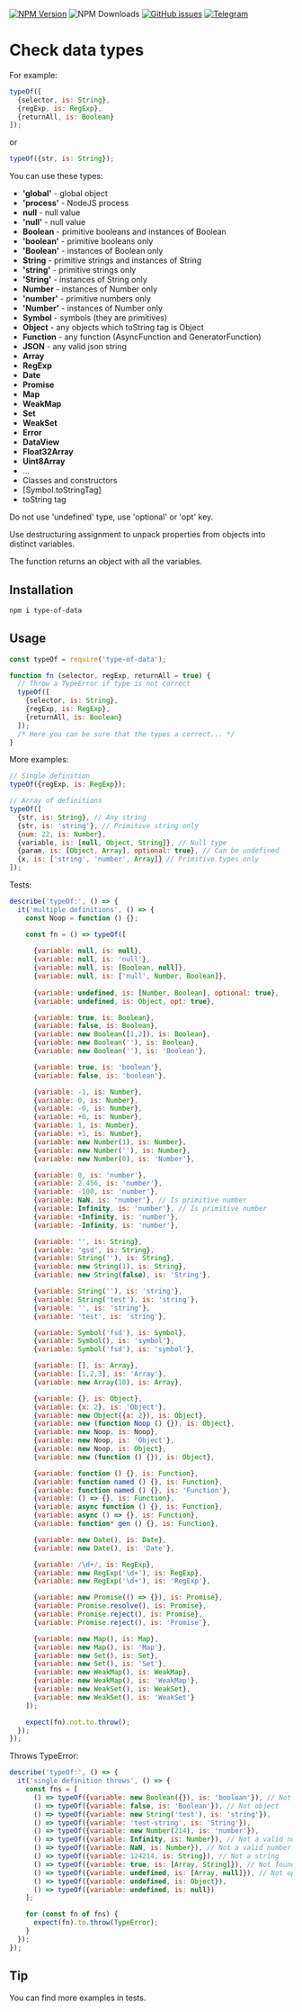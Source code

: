 
[![NPM Version][npm-image]][npm-url] ![NPM Downloads][downloads-image] [![GitHub issues][issues-image]][issues-url] [![Telegram][telegram-image]][telegram-url]

[npm-image]: https://img.shields.io/npm/v/type-of-data.svg
[npm-url]: https://www.npmjs.com/package/type-of-data
[downloads-image]: https://img.shields.io/npm/dw/type-of-data.svg
[deps-image]: https://david-dm.org/doasync/type-of-data.svg
[issues-image]: https://img.shields.io/github/issues/doasync/type-of-data.svg
[issues-url]: https://github.com/doasync/type-of-data/issues
[license-image]: https://img.shields.io/badge/license-MIT-blue.svg
[license-url]: https://raw.githubusercontent.com/doasync/type-of-data/master/LICENSE
[telegram-image]: http://i.imgur.com/WANXk3d.png
[telegram-url]: https://t.me/doasync

Check data types
======================

For example:
```javascript
typeOf([
  {selector, is: String},
  {regExp, is: RegExp},
  {returnAll, is: Boolean}
]);
```
or
```javascript
typeOf({str, is: String});
```

You can use these types:
* **'global'** - global object
* **'process'** - NodeJS process
* **null** - null value
* **'null'** - null value
* **Boolean** - primitive booleans and instances of Boolean
* **'boolean'** - primitive booleans only
* **'Boolean'** - instances of Boolean only
* **String** - primitive strings and instances of String
* **'string'** - primitive strings only
* **'String'** - instances of String only
* **Number** - instances of Number only
* **'number'** - primitive numbers only
* **'Number'** - instances of Number only
* **Symbol** - symbols (they are primitives)
* **Object** - any objects which toString tag is Object
* **Function** - any function (AsyncFunction and GeneratorFunction)
* **JSON** - any valid json string
* **Array**
* **RegExp**
* **Date**
* **Promise**
* **Map**
* **WeakMap**
* **Set**
* **WeakSet**
* **Error**
* **DataView**
* **Float32Array**
* **Uint8Array**
* ...
* Classes and constructors
* [Symbol.toStringTag]
* toString tag

Do not use 'undefined' type, use 'optional' or 'opt' key.

Use destructuring assignment to unpack properties from objects into distinct variables.

The function returns an object with all the variables.

Installation
-------------

```bash
npm i type-of-data
```

Usage
-------------------

```javascript
const typeOf = require('type-of-data');

function fn (selector, regExp, returnAll = true) {
  // Throw a TypeError if type is not correct
  typeOf([
    {selector, is: String},
    {regExp, is: RegExp},
    {returnAll, is: Boolean}
  ]);
  /* Here you can be sure that the types a correct... */
}
```
More examples:
```javascript
// Single definition
typeOf({regExp, is: RegExp});

// Array of definitions
typeOf([
  {str, is: String}, // Any string
  {str, is: 'string'}, // Primitive string only
  {num: 22, is: Number},
  {variable, is: [null, Object, String]}, // Null type
  {param, is: [Object, Array], optional: true}, // Can be undefined
  {x, is: ['string', 'number', Array]} // Primitive types only
]);
```

Tests:

```javascript
describe('typeOf:', () => {
  it('multiple definitions', () => {
    const Noop = function () {};

    const fn = () => typeOf([
      
      {variable: null, is: null},
      {variable: null, is: 'null'},
      {variable: null, is: [Boolean, null]},
      {variable: null, is: ['null', Number, Boolean]},
      
      {variable: undefined, is: [Number, Boolean], optional: true},
      {variable: undefined, is: Object, opt: true},

      {variable: true, is: Boolean},
      {variable: false, is: Boolean},
      {variable: new Boolean([1,2]), is: Boolean},
      {variable: new Boolean(''), is: Boolean},
      {variable: new Boolean(''), is: 'Boolean'},

      {variable: true, is: 'boolean'},
      {variable: false, is: 'boolean'},

      {variable: -1, is: Number},
      {variable: 0, is: Number},
      {variable: -0, is: Number},
      {variable: +0, is: Number},
      {variable: 1, is: Number},
      {variable: +1, is: Number},
      {variable: new Number(1), is: Number},
      {variable: new Number(''), is: Number},
      {variable: new Number(0), is: 'Number'},

      {variable: 0, is: 'number'},
      {variable: 2.456, is: 'number'},
      {variable: -100, is: 'number'},
      {variable: NaN, is: 'number'}, // Is primitive number
      {variable: Infinity, is: 'number'}, // Is primitive number
      {variable: +Infinity, is: 'number'},
      {variable: -Infinity, is: 'number'},

      {variable: '', is: String},
      {variable: 'gsd', is: String},
      {variable: String(''), is: String},
      {variable: new String(1), is: String},
      {variable: new String(false), is: 'String'},

      {variable: String(''), is: 'string'},
      {variable: String('test'), is: 'string'},
      {variable: '', is: 'string'},
      {variable: 'test', is: 'string'},

      {variable: Symbol('fsd'), is: Symbol},
      {variable: Symbol(), is: 'symbol'},
      {variable: Symbol('fsd'), is: 'symbol'},

      {variable: [], is: Array},
      {variable: [1,2,3], is: 'Array'},
      {variable: new Array(10), is: Array},

      {variable: {}, is: Object},
      {variable: {x: 2}, is: 'Object'},
      {variable: new Object({a: 2}), is: Object},
      {variable: new (function Noop () {}), is: Object},
      {variable: new Noop, is: Noop},
      {variable: new Noop, is: 'Object'},
      {variable: new Noop, is: Object},
      {variable: new (function () {}), is: Object},

      {variable: function () {}, is: Function},
      {variable: function named () {}, is: Function},
      {variable: function named () {}, is: 'Function'},
      {variable: () => {}, is: Function},
      {variable: async function () {}, is: Function},
      {variable: async () => {}, is: Function},
      {variable: function* gen () {}, is: Function},

      {variable: new Date(), is: Date},
      {variable: new Date(), is: 'Date'},

      {variable: /\d+/, is: RegExp},
      {variable: new RegExp('\d+'), is: RegExp},
      {variable: new RegExp('\d+'), is: 'RegExp'},

      {variable: new Promise(() => {}), is: Promise},
      {variable: Promise.resolve(), is: Promise},
      {variable: Promise.reject(), is: Promise},
      {variable: Promise.reject(), is: 'Promise'},

      {variable: new Map(), is: Map},
      {variable: new Map(), is: 'Map'},
      {variable: new Set(), is: Set},
      {variable: new Set(), is: 'Set'},
      {variable: new WeakMap(), is: WeakMap},
      {variable: new WeakMap(), is: 'WeakMap'},
      {variable: new WeakSet(), is: WeakSet},
      {variable: new WeakSet(), is: 'WeakSet'}
    ]);

    expect(fn).not.to.throw();
  });
});
```
Throws TypeError:
```javascript
describe('typeOf:', () => {
  it('single definition throws', () => {
    const fns = [
      () => typeOf({variable: new Boolean({}), is: 'boolean'}), // Not primitive
      () => typeOf({variable: false, is: 'Boolean'}), // Not object
      () => typeOf({variable: new String('test'), is: 'string'}),
      () => typeOf({variable: 'test-string', is: 'String'}),
      () => typeOf({variable: new Number(214), is: 'number'}),
      () => typeOf({variable: Infinity, is: Number}), // Not a valid number
      () => typeOf({variable: NaN, is: Number}), // Not a valid number
      () => typeOf({variable: 124214, is: String}), // Not a string
      () => typeOf({variable: true, is: [Array, String]}), // Not found
      () => typeOf({variable: undefined, is: [Array, null]}), // Not optional
      () => typeOf({variable: undefined, is: Object}),
      () => typeOf({variable: undefined, is: null})
    ];

    for (const fn of fns) {
      expect(fn).to.throw(TypeError);
    }
  });
});
```

Tip
------------------

You can find more examples in tests.